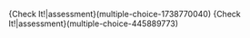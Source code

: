 
{Check It!|assessment}(multiple-choice-1738770040)
{Check It!|assessment}(multiple-choice-445889773)
